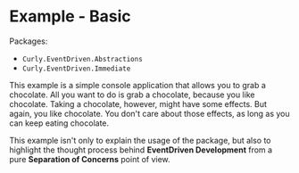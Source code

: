 ﻿
# Example - Basic
Packages:
- `Curly.EventDriven.Abstractions`
- `Curly.EventDriven.Immediate`

This example is a simple console application that allows you to grab a chocolate. All you want to do is grab a chocolate, because you like chocolate.
Taking a chocolate, however, might have some effects. But again, you like chocolate. You don't care about those effects, as long as you can keep eating chocolate.

This example isn't only to explain the usage of the package, but also to highlight the thought process behind **EventDriven Development** from a pure **Separation of Concerns** point of view.